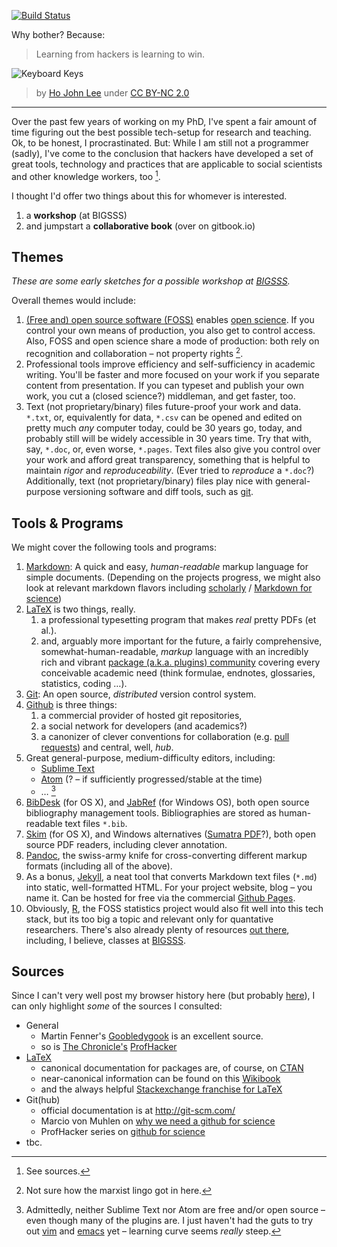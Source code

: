 [![Build Status](https://www.gitbook.io/button/status/book/maxheld/heart-txt)](https://www.gitbook.io/book/maxheld/heart-txt/activity)

Why bother? Because:

> Learning from hackers is learning to win.

![Keyboard Keys](http://dl.dropboxusercontent.com/u/5341489/images/keyboard-keys-2.jpg)
> by [Ho John Lee](https://www.flickr.com/photos/hjl/8205547070/in/photolist-dv6zgu-nffY2e) under [CC BY-NC 2.0](https://creativecommons.org/licenses/by-nc/2.0/)

---

Over the past few years of working on my PhD, I've spent a fair amount of time figuring out the best possible tech-setup for research and teaching.
Ok, to be honest, I procrastinated.
But: While I am still not a programmer (sadly), I've come to the conclusion that hackers have developed a set of great tools, technology and practices that are applicable to social scientists and other knowledge workers, too [^3].

I thought I'd offer two things about this for whomever is interested.
1. a **workshop** (at BIGSSS)
2. and jumpstart a **collaborative book** (over on gitbook.io)


## Themes

*These are some early sketches for a possible workshop at [BIGSSS](http://www.bigsss-bremen.de).*

Overall themes would include:

1. [(Free and) open source software (FOSS)](http://en.wikipedia.org/wiki/Free_and_open-source_software) enables [open science](http://en.wikipedia.org/wiki/Open_science).
If you control your own means of production, you also get to control access.
Also, FOSS and open science share a mode of production: both rely on recognition and collaboration – not property rights [^1].
2. Professional tools improve efficiency and self-sufficiency in academic writing.
You'll be faster and more focused on your work if you separate content from presentation.
If you can typeset and publish your own work, you cut a (closed science?) middleman, and get faster, too.
3. Text (not proprietary/binary) files future-proof your work and data.
`*.txt`, or, equivalently for data, `*.csv` can be opened and edited on pretty much *any* computer today, could be 30 years go, today, and probably still will be widely accessible in 30 years time.
Try that with, say, `*.doc`, or, even worse, `*.pages`.
Text files also give you control over your work and afford great transparency, something that is helpful to maintain *rigor* and *reproduceability*.
(Ever tried to *reproduce* a `*.doc`?)
Additionally, text (not proprietary/binary) files play nice with general-purpose versioning software and diff tools, such as [git](http://git-scm.com/).

[^1]: Not sure how the marxist lingo got in here.

## Tools & Programs

We might cover the following tools and programs:

1. [Markdown](http://daringfireball.net/projects/markdown/): A quick and easy, *human-readable* markup language for simple documents.
(Depending on the projects progress, we might also look at relevant markdown flavors including [scholarly](http://blog.martinfenner.org/2013/06/17/what-is-scholarly-markdown/) / [Markdown for science](https://github.com/karthik/markdown_science))
2. [LaTeX](http://www.latex-project.org/) is two things, really.
    1. a professional typesetting program that makes *real* pretty PDFs (et al.).
    2. and, arguably more important for the future, a fairly comprehensive, somewhat-human-readable, *markup* language with an incredibly rich and vibrant [package (a.k.a. plugins) community](http://www.ctan.org/) covering every conceivable academic need (think formulae, endnotes, glossaries, statistics, coding …).
3. [Git](http://git-scm.com/): An open source, *distributed* version control system.
4. [Github](https://github.com/) is three things:
    1. a commercial provider of hosted git repositories,
    2. a social network for developers (and academics?)
    3. a canonizer of clever conventions for collaboration (e.g. [pull requests](https://help.github.com/articles/using-pull-requests)) and central, well, *hub*.
4. Great general-purpose, medium-difficulty editors, including:
    - [Sublime Text](http://www.sublimetext.com/)
    - [Atom](https://atom.io/) (? – if sufficiently progressed/stable at the time)
    - … [^2]
5. [BibDesk](http://bibdesk.sourceforge.net/) (for OS X), and [JabRef](http://jabref.sourceforge.net/) (for Windows OS), both open source bibliography management tools.
Bibliographies are stored as human-readable text files `*.bib`.
6. [Skim](http://skim-app.sourceforge.net/) (for OS X), and Windows alternatives ([Sumatra PDF](http://blog.kowalczyk.info/software/sumatrapdf/free-pdf-reader.html)?), both open source PDF readers, including clever annotation.
7. [Pandoc](http://johnmacfarlane.net/pandoc/), the swiss-army knife for cross-converting different markup formats (including all of the above).
8. As a bonus, [Jekyll](http://jekyllrb.com/), a neat tool that converts Markdown text files (`*.md`) into static, well-formatted HTML.
For your project website, blog – you name it.
Can be hosted for free via the commercial [Github Pages](https://pages.github.com/).
9. Obviously, [R](http://www.r-project.org/), the FOSS statistics project would also fit well into this tech stack, but its too big a topic and relevant only for quantative researchers.
There's also already plenty of resources [out there](https://www.coursera.org/course/rprog), including, I believe, classes at [BIGSSS](http://www.bigsss-bremen.de).

[^2]: Admittedly, neither Sublime Text nor Atom are free and/or open source – even though many of the plugins are. I just haven't had the guts to try out [vim](http://www.vim.org/) and [emacs](http://www.gnu.org/software/emacs/) yet – learning curve seems *really* steep.

[^3]: See sources.


## Sources

Since I can't very well post my browser history here (but probably [here](http://www.nsa.gov/)), I can only highlight *some* of the sources I consulted:

- General
  + Martin Fenner's [Goobledygook](http://blog.martinfenner.org/) is an excellent source.
  + so is [The Chronicle's](http://www.chronicle.com/) [ProfHacker](http://chronicle.com/blogs/profhacker/)
- [LaTeX](http://www.latex-project.org/)
  + canonical documentation for packages are, of course, on [CTAN](http://www.ctan.org/)
  + near-canonical information can be found on this [Wikibook](http://en.wikibooks.org/wiki/LaTeX)
  + and the always helpful [Stackexchange franchise for LaTeX](http://tex.stackexchange.com/)
- Git(hub)
  + official documentation is at http://git-scm.com/
  + Marcio von Muhlen on [why we need a github for science](http://marciovm.com/i-want-a-github-of-science/)
  + ProfHacker series on [github for science](http://chronicle.com/blogs/profhacker/resources-for-learning-git-and-github/48285)
- tbc.
